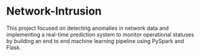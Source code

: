 # Network-Intrusion
This project focused on detecting anomalies in network data and implementing a real-time prediction system to monitor operational statuses by building an end to end machine learning pipeline using PySpark and Flask.

